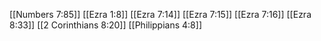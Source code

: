 [[Numbers 7:85]]
[[Ezra 1:8]]
[[Ezra 7:14]]
[[Ezra 7:15]]
[[Ezra 7:16]]
[[Ezra 8:33]]
[[2 Corinthians 8:20]]
[[Philippians 4:8]]
